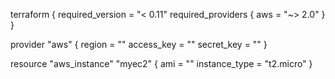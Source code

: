 terraform {
    required_version = "< 0.11"
    required_providers {
        aws = "~> 2.0"
    }
}

provider "aws" {
    region = ""
    access_key = ""
    secret_key = ""
}

resource "aws_instance" "myec2" {
    ami = ""
    instance_type = "t2.micro"
}